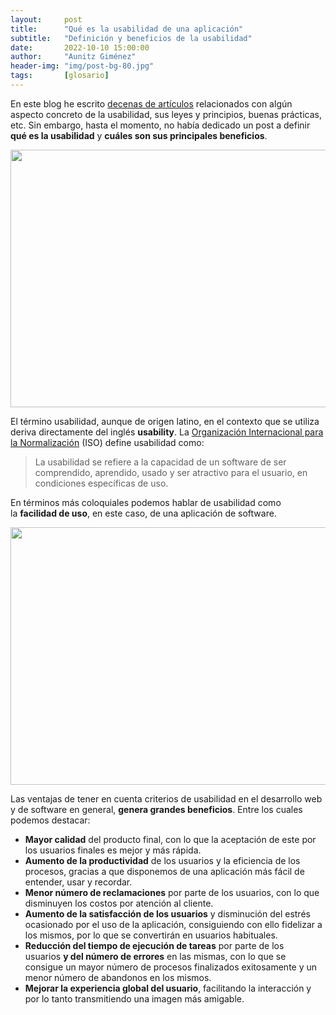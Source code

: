```yaml
---
layout:     post
title:      "Qué es la usabilidad de una aplicación"
subtitle:   "Definición y beneficios de la usabilidad"
date:       2022-10-10 15:00:00
author:     "Aunitz Giménez"
header-img: "img/post-bg-80.jpg"
tags:       [glosario]
---
```


<p>En este blog he escrito <a href="{{ site.baseurl }}/tags/">decenas de artículos</a> relacionados con algún aspecto concreto de la usabilidad, sus leyes y principios, buenas prácticas, etc. Sin embargo, hasta el momento, no había dedicado un post a definir <strong>qué es la usabilidad</strong> y <strong>cuáles son sus principales beneficios</strong>.</p>

<p><img src="{{ site.baseurl }}/img/que-es-la-usabilidad-de-una-aplicacion-01.jpg" loading="lazy" alt="" width="722" height="412"></p>

<p>El término usabilidad, aunque de origen latino, en el contexto que se utiliza deriva directamente del inglés <strong>usability</strong>. La <a href="https://www.iso.org/" target="_blank" rel="noopener noreferrer">Organización Internacional para la Normalización</a> (ISO) define usabilidad como:</p>

<blockquote>
	<p>La usabilidad se refiere a la capacidad de un software de ser comprendido, aprendido, usado y ser atractivo para el usuario, en condiciones específicas de uso.</p>
</blockquote>

<p>En términos más coloquiales podemos hablar de usabilidad como la <strong>facilidad de uso</strong>, en este caso, de una aplicación de software.</p>

<p><img src="{{ site.baseurl }}/img/que-es-la-usabilidad-de-una-aplicacion-02.jpg" loading="lazy" alt="" width="722" height="412"></p>

<p>Las ventajas de tener en cuenta criterios de usabilidad en el desarrollo web y de software en general, <strong>genera grandes beneficios</strong>. Entre los cuales podemos destacar:</p>

<ul>
	<li><strong>Mayor calidad</strong> del producto final, con lo que la aceptación de este por los usuarios finales es mejor y más rápida.</li>
	<li><strong>Aumento de la productividad</strong> de los usuarios y la eficiencia de los procesos, gracias a que disponemos de una aplicación más fácil de entender, usar y recordar.</li>
	<li><strong>Menor número de reclamaciones</strong> por parte de los usuarios, con lo que disminuyen los costos por atención al cliente.</li>
	<li><strong>Aumento de la satisfacción de los usuarios</strong> y disminución del estrés ocasionado por el uso de la aplicación, consiguiendo con ello fidelizar a los mismos, por lo que se convertirán en usuarios habituales.</li>
	<li><strong>Reducción del tiempo de ejecución de tareas</strong> por parte de los usuarios <strong>y del número de errores</strong> en las mismas, con lo que se consigue un mayor número de procesos finalizados exitosamente y un menor número de abandonos en los mismos.</li>
	<li><strong>Mejorar la experiencia global del usuario</strong>, facilitando la interacción y por lo tanto transmitiendo una imagen más amigable.</li>
</ul>